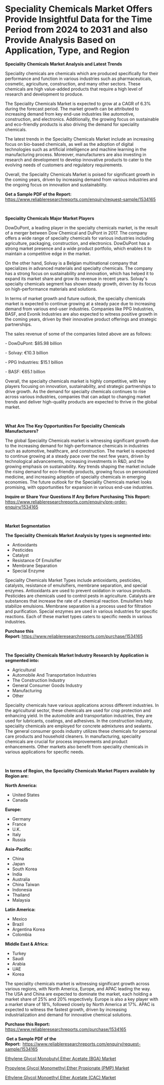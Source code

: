 <p><h1>Speciality Chemicals Market Offers Provide Insightful Data for the Time Period from 2024 to 2031 and also Provide Analysis Based on Application, Type, and Region</h1></p><p><strong>Speciality Chemicals Market Analysis and Latest Trends</strong></p>
<p><p>Speciality chemicals are chemicals which are produced specifically for their performance and function in various industries such as pharmaceuticals, cosmetic, agriculture, construction, and many other sectors. These chemicals are high value-added products that require a high level of research and development to produce.</p><p>The Speciality Chemicals Market is expected to grow at a CAGR of 6.3% during the forecast period. The market growth can be attributed to increasing demand from key end-use industries like automotive, construction, and electronics. Additionally, the growing focus on sustainable and eco-friendly products is also driving the demand for speciality chemicals.</p><p>The latest trends in the Speciality Chemicals Market include an increasing focus on bio-based chemicals, as well as the adoption of digital technologies such as artificial intelligence and machine learning in the manufacturing process. Moreover, manufacturers are also investing in research and development to develop innovative products to cater to the evolving needs of customers and regulatory requirements.</p><p>Overall, the Speciality Chemicals Market is poised for significant growth in the coming years, driven by increasing demand from various industries and the ongoing focus on innovation and sustainability.</p></p>
<p><strong>Get a Sample PDF of the Report:&nbsp;</strong> <a href="https://www.reliableresearchreports.com/enquiry/request-sample/1534165">https://www.reliableresearchreports.com/enquiry/request-sample/1534165</a></p>
<p>&nbsp;</p>
<p><strong>Speciality Chemicals Major Market Players</strong></p>
<p><p>DowDuPont, a leading player in the specialty chemicals market, is the result of a merger between Dow Chemical and DuPont in 2017. The company offers a wide range of specialty chemicals for various industries including agriculture, packaging, construction, and electronics. DowDuPont has a strong market presence and a wide product portfolio, which enables it to maintain a competitive edge in the market.</p><p>On the other hand, Solvay is a Belgian multinational company that specializes in advanced materials and specialty chemicals. The company has a strong focus on sustainability and innovation, which has helped it to expand its market share and grow its revenue in recent years. Solvay's specialty chemicals segment has shown steady growth, driven by its focus on high-performance materials and solutions.</p><p>In terms of market growth and future outlook, the specialty chemicals market is expected to continue growing at a steady pace due to increasing demand from various end-user industries. Companies like PPG Industries, BASF, and Evonik Industries are also expected to witness positive growth in the coming years, driven by their innovative product offerings and strategic partnerships.</p><p>The sales revenue of some of the companies listed above are as follows: </p><p>- DowDuPont: $85.98 billion</p><p>- Solvay: €10.3 billion</p><p>- PPG Industries: $15.1 billion</p><p>- BASF: €65.1 billion</p><p>Overall, the specialty chemicals market is highly competitive, with key players focusing on innovation, sustainability, and strategic partnerships to drive growth. As the demand for specialty chemicals continues to rise across various industries, companies that can adapt to changing market trends and deliver high-quality products are expected to thrive in the global market.</p></p>
<p>&nbsp;</p>
<p><strong>What Are The Key Opportunities For Speciality Chemicals Manufacturers?</strong></p>
<p><p>The global Speciality Chemicals market is witnessing significant growth due to the increasing demand for high-performance chemicals in industries such as automotive, healthcare, and construction. The market is expected to continue growing at a steady pace over the next few years, driven by technological advancements, increasing investments in R&D, and the growing emphasis on sustainability. Key trends shaping the market include the rising demand for eco-friendly products, growing focus on personalized medicine, and increasing adoption of specialty chemicals in emerging economies. The future outlook for the Speciality Chemicals market looks promising, with opportunities for expansion in various end-use industries.</p></p>
<p><strong>Inquire or Share Your Questions If Any Before Purchasing This Report:</strong> <a href="https://www.reliableresearchreports.com/enquiry/pre-order-enquiry/1534165">https://www.reliableresearchreports.com/enquiry/pre-order-enquiry/1534165</a></p>
<p>&nbsp;</p>
<p><strong>Market Segmentation</strong></p>
<p><strong>The Speciality Chemicals Market Analysis by types is segmented into:</strong></p>
<p><ul><li>Antioxidants</li><li>Pesticides</li><li>Catalyst</li><li>Resistance Of Emulsifier</li><li>Membrane Separation</li><li>Special Enzyme</li></ul></p>
<p><p>Speciality Chemicals Market Types include antioxidants, pesticides, catalysts, resistance of emulsifiers, membrane separation, and special enzymes. Antioxidants are used to prevent oxidation in various products. Pesticides are chemicals used to control pests in agriculture. Catalysts are substances that increase the rate of a chemical reaction. Emulsifiers help stabilize emulsions. Membrane separation is a process used for filtration and purification. Special enzymes are used in various industries for specific reactions. Each of these market types caters to specific needs in various industries.</p></p>
<p><strong>Purchase this Report:&nbsp;</strong><a href="https://www.reliableresearchreports.com/purchase/1534165">https://www.reliableresearchreports.com/purchase/1534165</a></p>
<p>&nbsp;</p>
<p><strong>The Speciality Chemicals Market Industry Research by Application is segmented into:</strong></p>
<p><ul><li>Agricultural</li><li>Automobile And Transportation Industries</li><li>The Construction Industry</li><li>General Consumer Goods Industry</li><li>Manufacturing</li><li>Other</li></ul></p>
<p><p>Speciality chemicals have various applications across different industries. In the agricultural sector, these chemicals are used for crop protection and enhancing yield. In the automobile and transportation industries, they are used for lubricants, coatings, and adhesives. In the construction industry, speciality chemicals are employed for concrete admixtures and sealants. The general consumer goods industry utilizes these chemicals for personal care products and household cleaners. In manufacturing, speciality chemicals are crucial for process improvements and product enhancements. Other markets also benefit from speciality chemicals in various applications for specific needs.</p></p>
<p>&nbsp;</p>
<p><strong>In terms of Region, the Speciality Chemicals Market Players available by Region are:</strong></p>
<p>
    <p> <strong> North America: </strong>
        <ul>
            <li>United States</li>
            <li>Canada</li>
        </ul>
        </p> 
    <p> <strong> Europe: </strong>
        <ul>
            <li>Germany</li>
            <li>France</li>
            <li>U.K.</li>
            <li>Italy</li>
            <li>Russia</li>
        </ul>
        </p> 
    <p> <strong> Asia-Pacific: </strong>
        <ul>
            <li>China</li>
            <li>Japan</li>
            <li>South Korea</li>
            <li>India</li>
            <li>Australia</li>
            <li>China Taiwan</li>
            <li>Indonesia</li>
            <li>Thailand</li>
            <li>Malaysia</li>
        </ul>
        </p> 
    <p> <strong> Latin America: </strong>
        <ul>
            <li>Mexico</li>
            <li>Brazil</li>
            <li>Argentina Korea</li>
            <li>Colombia</li>
        </ul>
        </p> 
    <p> <strong> Middle East & Africa: </strong>
        <ul>
            <li>Turkey</li>
            <li>Saudi</li>
            <li>Arabia</li>
            <li>UAE</li>
            <li>Korea</li>
        </ul>
    </p>
    </p>
<p><p>The speciality chemicals market is witnessing significant growth across various regions, with North America, Europe, and APAC leading the way. The USA and China are expected to dominate the market, each holding a market share of 25% and 20% respectively. Europe is also a key player with a market share of 18%, followed closely by North America at 17%. APAC is expected to witness the fastest growth, driven by increasing industrialization and demand for innovative chemical solutions.</p></p>
<p><strong>Purchase this Report: </strong><a href="https://www.reliableresearchreports.com/purchase/1534165">https://www.reliableresearchreports.com/purchase/1534165</a></p>
<p>&nbsp;<strong>Get a Sample PDF of the Report:&nbsp;&nbsp;</strong><a href="https://www.reliableresearchreports.com/enquiry/request-sample/1534165">https://www.reliableresearchreports.com/enquiry/request-sample/1534165</a></p>
<p><strong></strong></p>
<p><p><a href="https://view.publitas.com/reportprime-1/insights-into-ethylene-glycol-monobutyl-ether-acetate-bga-market-size-analysing-market-share-trends-and-growth-from-2023-to-2030/">Ethylene Glycol Monobutyl Ether Acetate (BGA) Market</a></p><p><a href="https://view.publitas.com/reportprime-1/propylene-glycol-monomethyl-ether-propionate-pmp-market-size-market-trends-and-growth-outlook-forecasted-for-period-from-2023-to-2030/">Propylene Glycol Monomethyl Ether Propionate (PMP) Market</a></p><p><a href="https://view.publitas.com/reportprime-1/ethylene-glycol-monoethyl-ether-acetate-cac-market-size-and-examines-its-market-scope-with-a-primary-focus-on-growth-opportunities-and-forecasted-trends-spanning-from-2023-to-2030/">Ethylene Glycol Monoethyl Ether Acetate (CAC) Market</a></p></p>